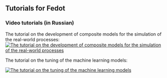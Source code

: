 ## Tutorials for Fedot

### Video tutorials (in Russian)

The tutorial on the development of composite models for the simulation of the real-world processes:
[![The tutorial on the development of composite models for the simulation of the real-world processes](https://res.cloudinary.com/marcomontalbano/image/upload/v1591701819/video_to_markdown/images/youtube--_Q75GanhmrI-c05b58ac6eb4c4700831b2b3070cd403.jpg)](https://www.youtube.com/watch?v=_Q75GanhmrI "The tutorial on the development of composite models for the simulation of the real-world processes")

The tutorial on the tuning of the machine learning models:

[![The tutorial on the tuning of the machine learning models](https://res.cloudinary.com/marcomontalbano/image/upload/v1591705595/video_to_markdown/images/youtube--7lWn0sljag4-c05b58ac6eb4c4700831b2b3070cd403.jpg)](https://www.youtube.com/watch?v=7lWn0sljag4 "The tutorial on the tuning of the machine learning models")
